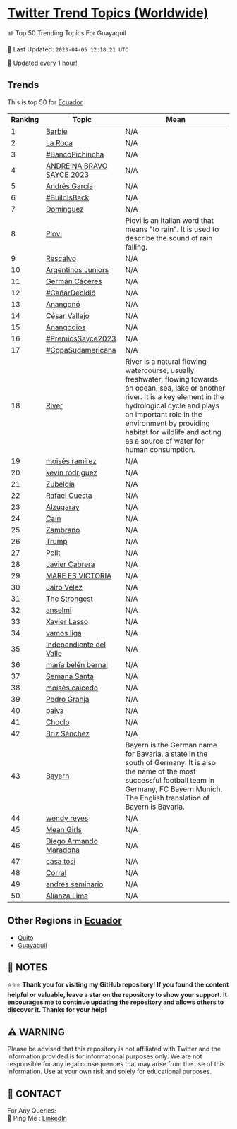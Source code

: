 [Twitter Trend Topics (Worldwide)](https://github.com/ErcinDedeoglu/Twitter-Trend-Topics)
==========


📊 Top 50 Trending Topics For Guayaquil

📆 Last Updated: `2023-04-05 12:18:21 UTC`

🔧 Updated every 1 hour!


## Trends

This is top 50 for [Ecuador](</Ecuador>)

| Ranking | Topic | Mean |
| ------- | ------------ | ------------ |
| 1 | [Barbie](http://twitter.com/search?q=Barbie) | N/A |
| 2 | [La Roca](http://twitter.com/search?q=La+Roca) | N/A |
| 3 | [#BancoPichincha](http://twitter.com/search?q=%23BancoPichincha) | N/A |
| 4 | [ANDREINA BRAVO SAYCE 2023](http://twitter.com/search?q=ANDREINA+BRAVO+SAYCE+2023) | N/A |
| 5 | [Andrés García](http://twitter.com/search?q=Andr%c3%a9s+Garc%c3%ada) | N/A |
| 6 | [#BuildIsBack](http://twitter.com/search?q=%23BuildIsBack) | N/A |
| 7 | [Domínguez](http://twitter.com/search?q=Dom%c3%adnguez) | N/A |
| 8 | [Piovi](http://twitter.com/search?q=Piovi) | Piovi is an Italian word that means "to rain". It is used to describe the sound of rain falling. |
| 9 | [Rescalvo](http://twitter.com/search?q=Rescalvo) | N/A |
| 10 | [Argentinos Juniors](http://twitter.com/search?q=Argentinos+Juniors) | N/A |
| 11 | [Germán Cáceres](http://twitter.com/search?q=Germ%c3%a1n+C%c3%a1ceres) | N/A |
| 12 | [#CañarDecidió](http://twitter.com/search?q=%23Ca%c3%b1arDecidi%c3%b3) | N/A |
| 13 | [Anangonó](http://twitter.com/search?q=Anangon%c3%b3) | N/A |
| 14 | [César Vallejo](http://twitter.com/search?q=C%c3%a9sar+Vallejo) | N/A |
| 15 | [Anangodios](http://twitter.com/search?q=Anangodios) | N/A |
| 16 | [#PremiosSayce2023](http://twitter.com/search?q=%23PremiosSayce2023) | N/A |
| 17 | [#CopaSudamericana](http://twitter.com/search?q=%23CopaSudamericana) | N/A |
| 18 | [River](http://twitter.com/search?q=River) | River is a natural flowing watercourse, usually freshwater, flowing towards an ocean, sea, lake or another river. It is a key element in the hydrological cycle and plays an important role in the environment by providing habitat for wildlife and acting as a source of water for human consumption. |
| 19 | [moisés ramírez](http://twitter.com/search?q=mois%c3%a9s+ram%c3%adrez) | N/A |
| 20 | [kevin rodríguez](http://twitter.com/search?q=kevin+rodr%c3%adguez) | N/A |
| 21 | [Zubeldía](http://twitter.com/search?q=Zubeld%c3%ada) | N/A |
| 22 | [Rafael Cuesta](http://twitter.com/search?q=Rafael+Cuesta) | N/A |
| 23 | [Alzugaray](http://twitter.com/search?q=Alzugaray) | N/A |
| 24 | [Caín](http://twitter.com/search?q=Ca%c3%adn) | N/A |
| 25 | [Zambrano](http://twitter.com/search?q=Zambrano) | N/A |
| 26 | [Trump](http://twitter.com/search?q=Trump) | N/A |
| 27 | [Polit](http://twitter.com/search?q=Polit) | N/A |
| 28 | [Javier Cabrera](http://twitter.com/search?q=Javier+Cabrera) | N/A |
| 29 | [MARE ES VICTORIA](http://twitter.com/search?q=MARE+ES+VICTORIA) | N/A |
| 30 | [Jairo Vélez](http://twitter.com/search?q=Jairo+V%c3%a9lez) | N/A |
| 31 | [The Strongest](http://twitter.com/search?q=The+Strongest) | N/A |
| 32 | [anselmi](http://twitter.com/search?q=anselmi) | N/A |
| 33 | [Xavier Lasso](http://twitter.com/search?q=Xavier+Lasso) | N/A |
| 34 | [vamos liga](http://twitter.com/search?q=vamos+liga) | N/A |
| 35 | [Independiente del Valle](http://twitter.com/search?q=Independiente+del+Valle) | N/A |
| 36 | [maría belén bernal](http://twitter.com/search?q=mar%c3%ada+bel%c3%a9n+bernal) | N/A |
| 37 | [Semana Santa](http://twitter.com/search?q=Semana+Santa) | N/A |
| 38 | [moisés caicedo](http://twitter.com/search?q=mois%c3%a9s+caicedo) | N/A |
| 39 | [Pedro Granja](http://twitter.com/search?q=Pedro+Granja) | N/A |
| 40 | [paiva](http://twitter.com/search?q=paiva) | N/A |
| 41 | [Choclo](http://twitter.com/search?q=Choclo) | N/A |
| 42 | [Briz Sánchez](http://twitter.com/search?q=Briz+S%c3%a1nchez) | N/A |
| 43 | [Bayern](http://twitter.com/search?q=Bayern) | Bayern is the German name for Bavaria, a state in the south of Germany. It is also the name of the most successful football team in Germany, FC Bayern Munich. The English translation of Bayern is Bavaria. |
| 44 | [wendy reyes](http://twitter.com/search?q=wendy+reyes) | N/A |
| 45 | [Mean Girls](http://twitter.com/search?q=Mean+Girls) | N/A |
| 46 | [Diego Armando Maradona](http://twitter.com/search?q=Diego+Armando+Maradona) | N/A |
| 47 | [casa tosi](http://twitter.com/search?q=casa+tosi) | N/A |
| 48 | [Corral](http://twitter.com/search?q=Corral) | N/A |
| 49 | [andrés seminario](http://twitter.com/search?q=andr%c3%a9s+seminario) | N/A |
| 50 | [Alianza Lima](http://twitter.com/search?q=Alianza+Lima) | N/A |



## Other Regions in [Ecuador](</Ecuador>)

* [Quito](</Ecuador/Quito.md>)
* [Guayaquil](</Ecuador/Guayaquil.md>)



## 📝 NOTES

⭐⭐⭐ **Thank you for visiting my GitHub repository! If you found the content helpful or valuable, leave a star on the repository to show your support. It encourages me to continue updating the repository and allows others to discover it. Thanks for your help!**


## ⚠️ WARNING

Please be advised that this repository is not affiliated with Twitter and the information provided is for informational purposes only. We are not responsible for any legal consequences that may arise from the use of this information. Use at your own risk and solely for educational purposes.


## 📨 CONTACT

 For Any Queries:  
            🏓 Ping Me : [LinkedIn](https://www.linkedin.com/in/ercindedeoglu/)
